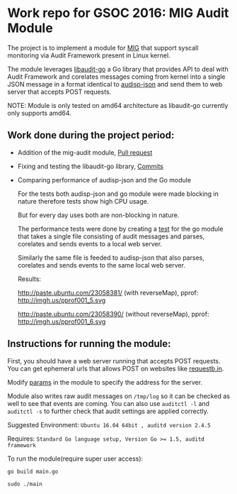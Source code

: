 Work repo for GSOC 2016: MIG Audit Module
=========================

The project is to implement a module for [MIG](http://mig.mozilla.org/) that support syscall monitoring via Audit Framework present in Linux kernel.

The module leverages [libaudit-go](https://github.com/mozilla/libaudit-go) a Go library that provides API to deal with Audit Framework and corelates messages coming from kernel into a single JSON message in a format identical to [audisp-json](https://github.com/gdestuynder/audisp-json/blob/master/messages_format.rst) and send them to web server that accepts POST requests.

NOTE: Module is only tested on amd64 architecture as libaudit-go currently only supports amd64.

## Work done during the project period:

* 	Addition of the mig-audit module, [Pull request](https://github.com/mozilla/mig/pull/253)

*	Fixing and testing the libaudit-go library, [Commits](https://github.com/mozilla/libaudit-go/commits?author=arunk-s)

*	Comparing performance of audisp-json and the Go module

	For the tests both audisp-json and go module were made blocking in nature therefore tests show high CPU usage.
	
	But for every day uses both are non-blocking in nature.

	The performance tests were done by creating a [test](vendor/mig.ninja/mig/modules/audit/audit_test.go) for the go module that takes a single file consisting of audit messages and parses, corelates and sends events to a local web server.
	
	Similarly the same file is feeded to audisp-json that also parses, corelates and sends events to the same local web server.
	
	Results:
	
	http://paste.ubuntu.com/23058381/ (with reverseMap), pprof: http://imgh.us/pprof001_5.svg 
	
	http://paste.ubuntu.com/23058390/ (without reverseMap), pprof: http://imgh.us/pprof001_6.svg

## Instructions for running the module:

First, you should have a web server running that accepts POST requests. You can get ephemeral urls that allows POST on websites like [requestb.in](http://requestb.in/).

Modify [params](main.go#L17) in the module to specify the address for the server.

Module also writes raw audit messages on `/tmp/log` so it can be checked as well to see that events are coming.
You can also use `auditctl -l` and `auditctl -s` to further check that audit settings are applied correctly.

Suggested Environment: `Ubuntu 16.04 64bit , auditd version 2.4.5`

Requires: `Standard Go language setup, Version Go >= 1.5, auditd framework`

To run the module(require super user access):
```
go build main.go

sudo ./main
```
